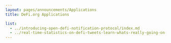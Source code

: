 ```yaml
---
layout: pages/announcements/Applications
title: DeFi.org Applications

list:
  - ../introducing-open-defi-notification-protocol/index.md
  - ../real-time-statistics-on-defi-tweets-learn-whats-really-going-on-crypto-twitter/index.md
---
```

